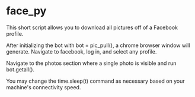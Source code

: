 # face_py
This short script allows you to download all pictures off of a Facebook profile.

After initializing the bot with bot = pic_pull(), a chrome browser window will generate. Navigate to facebook, log in, and select any profile.

Navigate to the photos section where a single photo is visible and run bot.getall(). 

You may change the time.sleep(t) command as necessary based on your machine's connectivity speed. 
